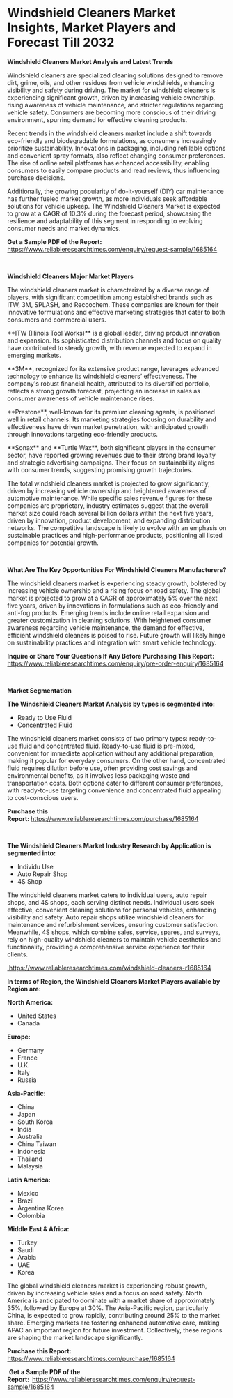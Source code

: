 <p><h1>Windshield Cleaners Market Insights, Market Players and Forecast Till 2032</h1></p><p><strong>Windshield Cleaners Market Analysis and Latest Trends</strong></p>
<p><p>Windshield cleaners are specialized cleaning solutions designed to remove dirt, grime, oils, and other residues from vehicle windshields, enhancing visibility and safety during driving. The market for windshield cleaners is experiencing significant growth, driven by increasing vehicle ownership, rising awareness of vehicle maintenance, and stricter regulations regarding vehicle safety. Consumers are becoming more conscious of their driving environment, spurring demand for effective cleaning products.</p><p>Recent trends in the windshield cleaners market include a shift towards eco-friendly and biodegradable formulations, as consumers increasingly prioritize sustainability. Innovations in packaging, including refillable options and convenient spray formats, also reflect changing consumer preferences. The rise of online retail platforms has enhanced accessibility, enabling consumers to easily compare products and read reviews, thus influencing purchase decisions. </p><p>Additionally, the growing popularity of do-it-yourself (DIY) car maintenance has further fueled market growth, as more individuals seek affordable solutions for vehicle upkeep. The Windshield Cleaners Market is expected to grow at a CAGR of 10.3% during the forecast period, showcasing the resilience and adaptability of this segment in responding to evolving consumer needs and market dynamics.</p></p>
<p><strong>Get a Sample PDF of the Report:&nbsp;</strong> <a href="https://www.reliableresearchtimes.com/enquiry/request-sample/1685164?utm_campaign=1581&utm_medium=2&utm_source=Github&utm_content=ia&utm_term=15042025&utm_id=windshield-cleaners">https://www.reliableresearchtimes.com/enquiry/request-sample/1685164</a></p>
<p>&nbsp;</p>
<p><strong>Windshield Cleaners Major Market Players</strong></p>
<p><p>The windshield cleaners market is characterized by a diverse range of players, with significant competition among established brands such as ITW, 3M, SPLASH, and Reccochem. These companies are known for their innovative formulations and effective marketing strategies that cater to both consumers and commercial users. </p><p>**ITW (Illinois Tool Works)** is a global leader, driving product innovation and expansion. Its sophisticated distribution channels and focus on quality have contributed to steady growth, with revenue expected to expand in emerging markets.</p><p>**3M**, recognized for its extensive product range, leverages advanced technology to enhance its windshield cleaners’ effectiveness. The company's robust financial health, attributed to its diversified portfolio, reflects a strong growth forecast, projecting an increase in sales as consumer awareness of vehicle maintenance rises.</p><p>**Prestone**, well-known for its premium cleaning agents, is positioned well in retail channels. Its marketing strategies focusing on durability and effectiveness have driven market penetration, with anticipated growth through innovations targeting eco-friendly products.</p><p>**Sonax** and **Turtle Wax**, both significant players in the consumer sector, have reported growing revenues due to their strong brand loyalty and strategic advertising campaigns. Their focus on sustainability aligns with consumer trends, suggesting promising growth trajectories.</p><p>The total windshield cleaners market is projected to grow significantly, driven by increasing vehicle ownership and heightened awareness of automotive maintenance. While specific sales revenue figures for these companies are proprietary, industry estimates suggest that the overall market size could reach several billion dollars within the next five years, driven by innovation, product development, and expanding distribution networks. The competitive landscape is likely to evolve with an emphasis on sustainable practices and high-performance products, positioning all listed companies for potential growth.</p></p>
<p>&nbsp;</p>
<p><strong>What Are The Key Opportunities For Windshield Cleaners Manufacturers?</strong></p>
<p><p>The windshield cleaners market is experiencing steady growth, bolstered by increasing vehicle ownership and a rising focus on road safety. The global market is projected to grow at a CAGR of approximately 5% over the next five years, driven by innovations in formulations such as eco-friendly and anti-fog products. Emerging trends include online retail expansion and greater customization in cleaning solutions. With heightened consumer awareness regarding vehicle maintenance, the demand for effective, efficient windshield cleaners is poised to rise. Future growth will likely hinge on sustainability practices and integration with smart vehicle technology.</p></p>
<p><strong>Inquire or Share Your Questions If Any Before Purchasing This Report:</strong> <a href="https://www.reliableresearchtimes.com/enquiry/pre-order-enquiry/1685164?utm_campaign=1581&utm_medium=2&utm_source=Github&utm_content=ia&utm_term=15042025&utm_id=windshield-cleaners">https://www.reliableresearchtimes.com/enquiry/pre-order-enquiry/1685164</a></p>
<p>&nbsp;</p>
<p><strong>Market Segmentation</strong></p>
<p><strong>The Windshield Cleaners Market Analysis by types is segmented into:</strong></p>
<p><ul><li>Ready to Use Fluid</li><li>Concentrated Fluid</li></ul></p>
<p><p>The windshield cleaners market consists of two primary types: ready-to-use fluid and concentrated fluid. Ready-to-use fluid is pre-mixed, convenient for immediate application without any additional preparation, making it popular for everyday consumers. On the other hand, concentrated fluid requires dilution before use, often providing cost savings and environmental benefits, as it involves less packaging waste and transportation costs. Both options cater to different consumer preferences, with ready-to-use targeting convenience and concentrated fluid appealing to cost-conscious users.</p></p>
<p><strong>Purchase this Report:&nbsp;</strong><a href="https://www.reliableresearchtimes.com/purchase/1685164?utm_campaign=1581&utm_medium=2&utm_source=Github&utm_content=ia&utm_term=15042025&utm_id=windshield-cleaners">https://www.reliableresearchtimes.com/purchase/1685164</a></p>
<p>&nbsp;</p>
<p><strong>The Windshield Cleaners Market Industry Research by Application is segmented into:</strong></p>
<p><ul><li>Individu Use</li><li>Auto Repair Shop</li><li>4S Shop</li></ul></p>
<p><p>The windshield cleaners market caters to individual users, auto repair shops, and 4S shops, each serving distinct needs. Individual users seek effective, convenient cleaning solutions for personal vehicles, enhancing visibility and safety. Auto repair shops utilize windshield cleaners for maintenance and refurbishment services, ensuring customer satisfaction. Meanwhile, 4S shops, which combine sales, service, spares, and surveys, rely on high-quality windshield cleaners to maintain vehicle aesthetics and functionality, providing a comprehensive service experience for their clients.</p></p>
<p><a href="https://www.reliableresearchtimes.com/windshield-cleaners-r1685164?utm_campaign=1581&utm_medium=2&utm_source=Github&utm_content=ia&utm_term=15042025&utm_id=windshield-cleaners">&nbsp;https://www.reliableresearchtimes.com/windshield-cleaners-r1685164</a></p>
<p><strong>In terms of Region, the Windshield Cleaners Market Players available by Region are:</strong></p>
<p>
    <p> <strong> North America: </strong>
        <ul>
            <li>United States</li>
            <li>Canada</li>
        </ul>
        </p> 
    <p> <strong> Europe: </strong>
        <ul>
            <li>Germany</li>
            <li>France</li>
            <li>U.K.</li>
            <li>Italy</li>
            <li>Russia</li>
        </ul>
        </p> 
    <p> <strong> Asia-Pacific: </strong>
        <ul>
            <li>China</li>
            <li>Japan</li>
            <li>South Korea</li>
            <li>India</li>
            <li>Australia</li>
            <li>China Taiwan</li>
            <li>Indonesia</li>
            <li>Thailand</li>
            <li>Malaysia</li>
        </ul>
        </p> 
    <p> <strong> Latin America: </strong>
        <ul>
            <li>Mexico</li>
            <li>Brazil</li>
            <li>Argentina Korea</li>
            <li>Colombia</li>
        </ul>
        </p> 
    <p> <strong> Middle East & Africa: </strong>
        <ul>
            <li>Turkey</li>
            <li>Saudi</li>
            <li>Arabia</li>
            <li>UAE</li>
            <li>Korea</li>
        </ul>
    </p>
    </p>
<p><p>The global windshield cleaners market is experiencing robust growth, driven by increasing vehicle sales and a focus on road safety. North America is anticipated to dominate with a market share of approximately 35%, followed by Europe at 30%. The Asia-Pacific region, particularly China, is expected to grow rapidly, contributing around 25% to the market share. Emerging markets are fostering enhanced automotive care, making APAC an important region for future investment. Collectively, these regions are shaping the market landscape significantly.</p></p>
<p><strong>Purchase this Report: </strong><a href="https://www.reliableresearchtimes.com/purchase/1685164?utm_campaign=1581&utm_medium=2&utm_source=Github&utm_content=ia&utm_term=15042025&utm_id=windshield-cleaners">https://www.reliableresearchtimes.com/purchase/1685164</a></p>
<p>&nbsp;<strong>Get a Sample PDF of the Report:&nbsp;&nbsp;</strong><a href="https://www.reliableresearchtimes.com/enquiry/request-sample/1685164?utm_campaign=1581&utm_medium=2&utm_source=Github&utm_content=ia&utm_term=15042025&utm_id=windshield-cleaners">https://www.reliableresearchtimes.com/enquiry/request-sample/1685164</a></p>
<p><strong></strong></p>
<p><p></p><p></p><p></p></p>